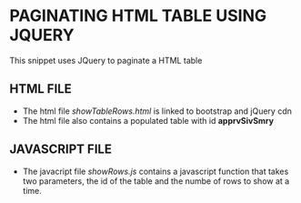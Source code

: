 PAGINATING HTML TABLE USING JQUERY
==================================
This snippet uses JQuery to paginate a HTML table

HTML FILE
----------------------------------
- The html file *showTableRows.html* is linked to bootstrap and jQuery cdn
- The html file also contains a populated table with id **apprvSivSmry**

JAVASCRIPT FILE
-----------------------------------
- The javacript file *showRows.js* contains a javascript function that takes two parameters, the id of the table and the numbe of rows to show at a time.